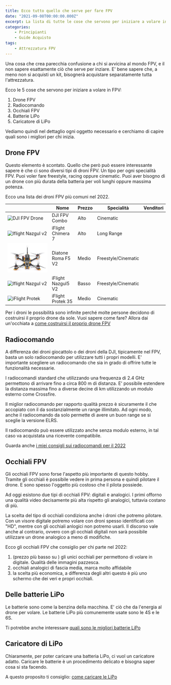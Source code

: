 ```yaml
---
title: Ecco tutto quello che serve per fare FPV
date: "2021-09-08T00:00:00.000Z"
excerpt: La lista di tutte le cose che servono per iniziare a volare in FPV. Molte persone sottovalutano le cose che servono, ecco perché in questo articolo spiego tutto.
categories:
    - Principianti
    - Guide Acquisto 
tags: 
    - Attrezzatura FPV
---
```

<style jsx>{`
    #drone-table td:nth-of-type(1) {
       min-width: 120px;
       min-height: 120px;
    }
    #drone-table td:nth-of-type(1) img {
       object-fit: contain;
    }
    @media 
    only screen and (min-width: 980px) {
        td {
            width: 170px
        }
        td:nth-of-type(1){
            padding-right: 0;
            width: 175px;
        }
    }
    @media 
    only screen and (max-width: 760px),
    (min-device-width: 768px) and (max-device-width: 1024px)  {
        /*
        Label the data on mobile view
        
        */

        #drone-table td:nth-of-type(2):before { content: "Nome"; }
        #drone-table td:nth-of-type(3):before { content: "Prezzo"; }
        #drone-table td:nth-of-type(4):before { content: "Specialità"; }
    }
`}</style>



Una cosa che crea parecchia confusione a chi si avvicina al mondo FPV, e il non sapere esattamente ciò che serve per inziare. 
E' bene sapere che, a meno non si acquisti un kit, bisognerà acquistare separatamente tutta l'attrezzatura. 

Ecco le 5 cose che servono per iniziare a volare in FPV:

1. Drone FPV
2. Radiocomando
3. Occhiali FPV
4. Batterie LiPo
5. Caricatore di LiPo

Vediamo quindi nel dettaglio ogni oggetto necessario e cerchiamo di capire quali sono i migliori per chi inizia.

## Drone FPV

Questo elemento è scontato. Quello che però può essere interessante sapere è che ci sono diversi tipi di droni FPV. Un tipo per ogni specialità FPV.
Puoi voler fare freestyle, racing oppure cinematic. Puoi aver bisogno di un drone con più durata della batteria per voli lunghi oppure massima potenza.

Ecco una lista dei droni FPV più comuni nel 2022.

<div id="drone-table">

|                                                                         | Nome              | Prezzo | Specialità          | Venditori |
|-------------------------------------------------------------------------|-------------------|--------|---------------------|--------------------------------------------------------------------------------------------|
| ![DJI FPV Drone](/assets/droni-fpv-per-iniziare/dji-fpv-combo.jpeg)     | DJI FPV Combo     | Alto   | Cinematic           | <AffiliateLink href="https://amzn.to/3ksZQAD" label="Amazon.it" />
| ![Iflight Nazgul v2](/assets/droni-fpv-per-iniziare/chimera7.jpeg)      | iFlight Chimera 7 | Alto   | Long Range          | <AffiliateLink href="https://www.drone24hours.com/prodotto/chimera7-6s-fpv-lr-analogico/?D24H=lucapalonca" label="Drone24Hours.com" />
| ![Diatone Roma F5 V2](../diatone-roma-f5-v2/drone.jpeg)                 | Diatone Roma F5 V2| Medio  | Freestyle/Cinematic | <AffiliateLink href="https://www.drone24hours.com/prodotto/diatone-roma-f5-v2-6s/?D24H=lucapalonca" label="Drone24Hours.com" />
| ![Iflight Nazgul v2](/assets/droni-fpv-per-iniziare/iflight-nazgul.jpg) | iFlight Nazgul5 V2| Basso  | Freestyle/Cinematic | <AffiliateLink href="https://www.drone24hours.com/prodotto/nazgul5-v2-4s-6s-bnf/?D24H=lucapalonca" label="Drone24Hours.com" />
| ![iFlight Protek](/assets/droni-fpv-per-iniziare/protek.jpg)            | iFlight Protek 35 | Medio  | Cinematic           | <AffiliateLink href="https://www.drone24hours.com/prodotto/iflight-protek35-3-5/?D24H=lucapalonca" label="Drone24Hours.com" />

</div>

Per i droni le possibilità sono infinite perché molte persone decidono di costruirsi il proprio drone da sole. Vuoi sapere come fare? Allora dai un'occhiata a [come costruirsi il proprio drone FPV](https://lucafpv.com/come-costruire-un-drone-fpv)

## Radiocomando

A differenza dei droni giocattolo o dei droni della DJI, tipicamente nel FPV, basta un solo radiocomando per utilizzare tutti i propri modelli. E' importante scegliere un radiocomando che sia in grado di offrire tutte le funzionalità necessarie.

I radiocomandi standard che utilizzando una frequenza di 2.4 GHz permettono di arrivare fino a circa 800 m di distanza. E' possibile estendere la distanza massima fino a diverse decine di km utilizzando un modulo esterno come Crossfire.

Il miglior radiocomando per rapporto qualità prezzo è sicuramente il <AffiliateLink href="https://www.drone24hours.com/product/tx16s-mark-ii-radio-controller-m2/?D24H=lucapalonca" label="RadioMaster TX16S"/> che accopiato con il <AffiliateLink href="https://www.drone24hours.com/prodotto/tbs-crossfire-micro-tx-v2/?D24H=lucapalonca" label="modulo Crossfire"/> da sostanzialmente un range illimitato. Ad ogni modo, anche il radiocomando da solo permette di avere un buon range se si sceglie la versione ELRS.

Il radiocomando può essere utilizzato anche senza modulo esterno, in tal caso va acquistata una ricevente compatibile.

Guarda anche [i miei consigli sui radiocomandi per il 2022](https://lucafpv.com/migliori-radiocomandi-per-droni-fpv)

## Occhiali FPV

Gli occhiali FPV sono forse l'aspetto più importante di questo hobby. Tramite gli occhiali è possibile vedere in prima persona e quindi pilotare il drone. E sono spesso l'oggetto più costoso che il pilota possiede. 

Ad oggi esistono due tipi di occhiali FPV: digitali e analogici. I primi offorno una qualità video decisamente più alta rispetto gli analogici, tuttavia costano di più. 

La scelta del tipo di occhiali condiziona anche i droni che potremo pilotare. Con un visore digitale potremo volare con droni spesso identificati con "HD", mentre con gli occhiali anlogici non potremo usarli. Il discorso vale anche al contrario, ovvero con gli occhiali digitali non sarà possibile utilizzare un drone analogico a meno di modifiche.

Ecco gli occhiali FPV che consiglio per chi parte nel 2022:

1. <AffiliateLink label="Occhiali DJI FPV" href="https://amzn.to/3l4txYP"/> (prezzo più basso su <AffiliateLink href="https://www.banggood.com/custlink/DvGRgiSrmp" label="Banggood"/>) gli unici occhiali per permettono di volare in digitale. Qualità delle immagini pazzesca.
2. <AffiliateLink label="Fatshark Attitude v6" href="https://www.drone24hours.com/prodotto/fatshark-attitude-v6/?D24H=lucapalonca"/> occhiali analogici di fascia media, marca molto affidabile
3. <AffiliateLink label="Eachine EV800D" href="https://www.banggood.com/custlink/GDvdg8irmh"/> la scelta più economica, a differenza degli altri questo è più uno schermo che dei veri e propri occhiali.

## Delle batterie LiPo

Le batterie sono come la benzina della macchina. E' ciò che da l'energia al drone per volare. Le batterie LiPo più comunemente usate sono le 4S e le 6S. 

Ti potrebbe anche interessare [quali sono le migliori batterie LiPo](https://lucafpv.com/batterie-dei-droni)

## Caricatore di LiPo

Chiaramente, per poter caricare una batteria LiPo, ci vuol un caricatore adatto. Caricare le batterie è un procedimento delicato e bisogna saper cosa si sta facendo. 

A questo proposito ti consiglio: [come caricare le LiPo](https://lucafpv.com/caricare-batterie-lipo)